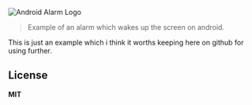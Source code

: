 ![Android Alarm Logo](http://i.imgur.com/XeEHYn3.png)

>  Example of an alarm which wakes up the screen on android.

This is just an example which i think it worths keeping here on github for using further.


## License

**MIT**
